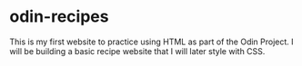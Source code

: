 # odin-recipes
This is my first website to practice using HTML as part of the Odin Project. I will be building a basic recipe website that I will later style with CSS.